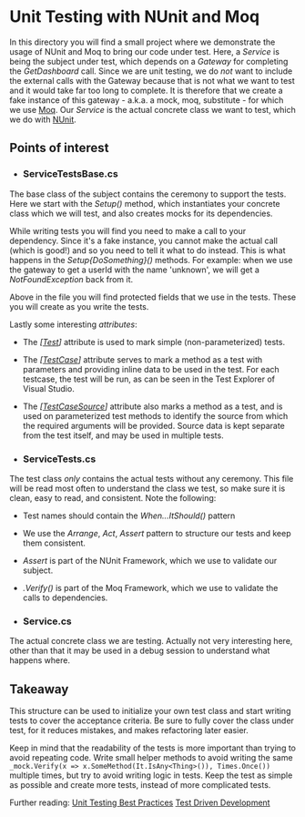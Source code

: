 # Unit Testing with NUnit and Moq

In this directory you will find a small project where we demonstrate the usage of NUnit and Moq to bring our code under test. Here, a _Service_ is being the subject under test, which depends on a _Gateway_ for completing the _GetDashboard_ call. Since we are unit testing, we do *not* want to include the external calls with the Gateway because that is not what we want to test and it would take far too long to complete. It is therefore that we create a fake instance of this gateway -  a.k.a. a mock, moq, substitute - for which we use [Moq](https://github.com/moq). Our _Service_ is the actual concrete class we want to test, which we do with [NUnit](https://github.com/moq).

## Points of interest

- ### ServiceTestsBase.cs

The base class of the subject contains the ceremony to support the tests. Here we start with the _Setup()_ method, which instantiates your concrete class which we will test, and also creates mocks for its dependencies.

While writing tests you will find you need to make a call to your dependency. Since it's a fake instance, you cannot make the actual call (which is good!) and so you need to tell it what to do instead. This is what happens in the _Setup{DoSomething}()_ methods. For example: when we use the gateway to get a userId with the name 'unknown', we will get a _NotFoundException_ back from it.

Above in the file you will find protected fields that we use in the tests. These you will create as you write the tests.

Lastly some interesting *attributes*:
- The *[[Test](https://docs.nunit.org/articles/nunit/writing-tests/attributes/test.html)]* attribute is used to mark simple (non-parameterized) tests.
- The *[[TestCase](https://docs.nunit.org/articles/nunit/writing-tests/attributes/testcase.html)]* attribute serves to mark a method as a test with parameters and providing inline data to be used in the test. For each testcase, the test will be run, as can be seen in the Test Explorer of Visual Studio.
- The *[[TestCaseSource](https://docs.nunit.org/articles/nunit/writing-tests/attributes/testcasesource.html)]* attribute also marks a method as a test, and is used on parameterized test methods to identify the source from which the required arguments will be provided. Source data is kept separate from the test itself, and may be used in multiple tests.

- ### ServiceTests.cs

The test class *only* contains the actual tests without any ceremony. This file will be read most often to understand the class we test, so make sure it is clean, easy to read, and consistent. Note the following:
- Test names should contain the _When...ItShould()_ pattern
- We use the _Arrange_, _Act_, _Assert_ pattern to structure our tests and keep them consistent.
- _Assert_ is part of the NUnit Framework, which we use to validate our subject.
- _.Verify()_ is part of the Moq Framework, which we use to validate the calls to dependencies.

- ### Service.cs

The actual concrete class we are testing. Actually not very interesting here, other than that it may be used in a debug session to understand what happens where.

## Takeaway

This structure can be used to initialize your own test class and start writing tests to cover the acceptance criteria. Be sure to fully cover the class under test, for it reduces mistakes, and makes refactoring later easier.

Keep in mind that the readability of the tests is more important than trying to avoid repeating code. Write small helper methods to avoid writing the same `_mock.Verify(x => x.SomeMethod(It.IsAny<Thing>()), Times.Once())` multiple times, but try to avoid writing logic in tests. Keep the test as simple as possible and create more tests, instead of more complicated tests.

Further reading:
[Unit Testing Best Practices](https://docs.microsoft.com/en-us/dotnet/core/testing/unit-testing-best-practices)
[Test Driven Development](https://www.agilealliance.org/glossary/tdd/)